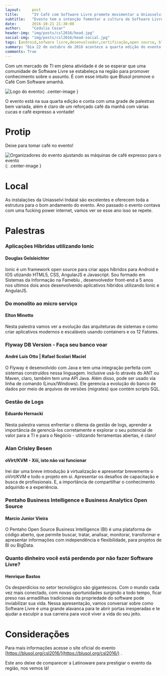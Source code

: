 ```yaml
---
layout:     post
title:      "IV Café com Software Livre promete movimentar a Uniasselvi Indaial"
subtitle:   "Evento tem a intenção fomentar a cultura de Software Livre na região"
date:       2016-10-21 21:30:00
author:     "Cedulio Cezar"
header-img: "img/posts/csl2016/head.jpg"
social-img: "img/posts/csl2016/head-social.jpg"
tags: [android,sofware livre,desenvolvedor,certificação,open source, blumenau, indaial]
summary: "Dia 22 de outubro de 2016 acontece a quarta edição do evento Café Com Software Livre na Uniasselvi Indaial"
comments: True
---
```

Com um mercado de TI em plena atividade é de se esperar que uma comunidade de Software Livre se estabeleça na região para promover conhecimento sobre o assunto. É com esse intuito que Blusol promove o Café Com Software amanhã.

<img src="{{ site.baseurl }}/img/posts/csl2016/banner.png" alt="Logo do evento">{: .center-image }

O evento está na sua quarta edição e conta com uma grade de palestras bem variada, além é claro de um reforçado café da manhã com várias cucas e café expresso a vontade!

# Protip
Deixe para tomar café no evento!

<img src="{{ site.baseurl }}/img/posts/csl2016/preparativos-csl-blusol.jpg" alt="Organizadores do evento ajustando as máquinas de café expresso para o evento">{: .center-image }

# Local
As instalações da Uniasselvi Indaial são excelentes e oferecem toda a estrutura para o bom andamento do evento. Ano passado o evento contava com uma fucking power internet, vamos ver se esse ano isso se repete.

# Palestras

### Aplicações Híbridas utilizando Ionic

#### Douglas Gelsleichter
Ionic é um framework open source para criar apps híbridos para Android e IOS utizando HTML5, CSS, AngularJS e Javascript. Sou  formado em Sistemas da Informação na Fameblu , desenvolvedor front-end a 5 anos nos ultimos dois anos desenvolvendo aplicativos híbridos utilizando Ionic e AngularJS.

### Do monolito ao micro serviço

#### Elton Minetto
Nesta palestra vamos ver a evolução das arquiteturas de sistemas e como criar aplicativos modernos e escaláveis usando containers e os 12 Fatores.

### Flyway DB Version - Faça seu banco voar

#### André Luís Otto | Rafael Scolari Maciel
O Flyway é desenvolvido com Java e tem uma integração perfeita com sistemas construídos nessa linguagem. Inclusive usá-lo através do ANT ou Maven, claro, também tem uma API Java. Além disso, pode ser usado via linha de comando (Linux/Windows). Ele gerencia a evolução do banco de dados por meio de arquivos de versões (migrates) que contém scripts SQL.

### Gestão de Logs

#### Eduardo Hernacki
Nesta palestra vamos enfrentar o dilema da gestão de logs, aprender a importância de gerenciá-los corretamente e explorar o seu potencial de valor para a TI e para o Negócio - utilizando ferramentas abertas, é claro!

### Alan Crisley Besen

#### oVirt/KVM - Xiii, isto não vai funcionar
Irei dar uma breve introdução à virtualização e apresentar brevemente o oVirt/KVM e todo o projeto em si. Apresentar os desafios de capacitação e busca de profissionais. E, a importância de compartilhar o conhecimento adquirido e a experiência.

### Pentaho Business Intelligence e Business Analytics Open Source

#### Marcio Junior Vieira
O Pentaho Open Source Business Intelligence (BI) é uma plataforma de código aberto, que permite buscar, tratar, analisar, monitorar, transformar e apresentar informações com independência e flexibilidade, para projetos de BI ou BigData.


### Quanto dinheiro você está perdendo por não fazer Software Livre?

#### Henrique Bastos
Os desperdícios no setor tecnológico são gigantescos. Com o mundo cada vez mais conectado, com novas oportunidades surgindo a todo tempo, ficar preso nas armadilhas tradicionais da propriedade do software pode inviabilizar sua vida. Nessa apresentação, vamos conversar sobre como Software Livre é uma grande alavanca para te abrir portas inesperadas e te ajudar a esculpir a sua carreira para você viver a vida do seu jeito.


# Considerações
Para mais informações acesse o site oficial do evento [https://blusol.org/csl2016/](https://blusol.org/csl2016/) .

Este ano deixe de comparecer a Latinoware para prestigiar o evento da região, nos vemos lá!
